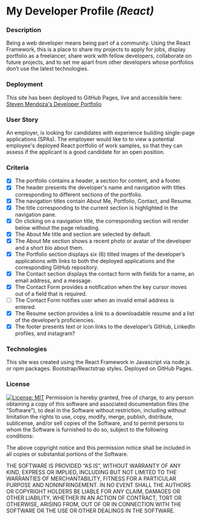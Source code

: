 # My Developer Profile _(React)_

### Description

Being a web developer means being part of a community. Using the React Framework, this is a place to share my projects to apply for jobs, display portfolio as a freelancer, share work with fellow developers, collaborate on future projects, and to set me apart from other developers whose portfolios don’t use the latest technologies.

### Deployment

This site has been deployed to GitHub Pages, live and accessible here: [Steven Mendoza's Developer Portfolio](https://smendoza94.github.io/steven-portfolio)

### User Story

An employer, is looking for candidates with experience building single-page applications (SPAs). The employeer would like to to view a potential employee's deployed React portfolio of work samples, so that they can assess if the applicant is a good candidate for an open position.

### Criteria

- [x] The portfolio contains a header, a section for content, and a footer.
- [x] The header presents the developer's name and navigation with titles corresponding to different sections of the portfolio.
- [x] The navigation titles contain About Me, Portfolio, Contact, and Resume.
- [x] The title corresponding to the current section is highlighted in the navigation pane.
- [x] On clicking on a navigation title, the corresponding section will render below without the page reloading.
- [x] The About Me title and section are selected by default.
- [x] The About Me section shows a recent photo or avatar of the developer and a short bio about them.
- [x] The Portfolio section displays six (6) titled images of the developer’s applications with links to both the deployed applications and the corresponding GitHub repository.
- [x] The Contact section displays the contact form with fields for a name, an email address, and a message.
- [x] The Contact Form provides a notification when the key cursor moves out of a field that is required.
- [ ] The Contact Form notifies user when an invalid email address is entered.
- [x] The Resume section provides a link to a downloadable resume and a list of the developer’s proficiencies.
- [x] The footer presents text or icon links to the developer’s GitHub, LinkedIn profiles, and instagram?

### Technologies

This site was created using the React Framework in Javascript via node.js or npm packages. Bootstrap/Reactstrap styles. Deployed on GitHub Pages.

### License

[![License: MIT](https://img.shields.io/badge/License-MIT-yellow.svg)](https://opensource.org/licenses/MIT)
Permission is hereby granted, free of charge, to any person obtaining a copy of this software and associated documentation files (the “Software”), to deal in the Software without restriction, including without limitation the rights to use, copy, modify, merge, publish, distribute, sublicense, and/or sell copies of the Software, and to permit persons to whom the Software is furnished to do so, subject to the following conditions:

The above copyright notice and this permission notice shall be included in all copies or substantial portions of the Software.

THE SOFTWARE IS PROVIDED “AS IS”, WITHOUT WARRANTY OF ANY KIND, EXPRESS OR IMPLIED, INCLUDING BUT NOT LIMITED TO THE WARRANTIES OF MERCHANTABILITY, FITNESS FOR A PARTICULAR PURPOSE AND NONINFRINGEMENT. IN NO EVENT SHALL THE AUTHORS OR COPYRIGHT HOLDERS BE LIABLE FOR ANY CLAIM, DAMAGES OR OTHER LIABILITY, WHETHER IN AN ACTION OF CONTRACT, TORT OR OTHERWISE, ARISING FROM, OUT OF OR IN CONNECTION WITH THE SOFTWARE OR THE USE OR OTHER DEALINGS IN THE SOFTWARE.
